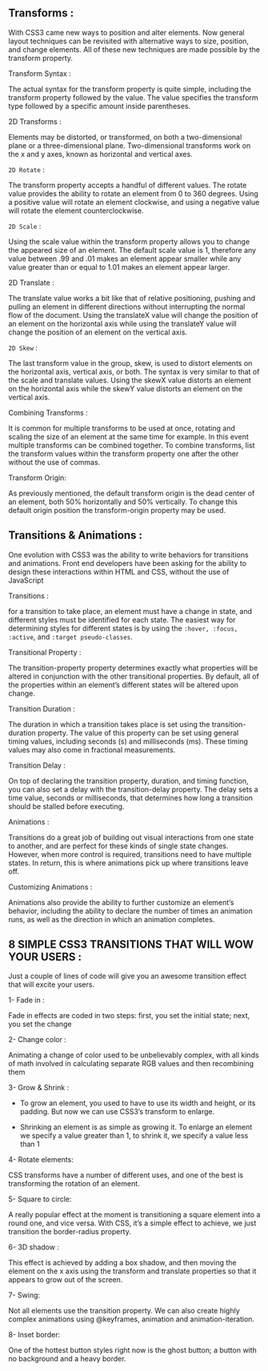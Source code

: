 





## Transforms :







With CSS3 came new ways to position and alter elements. Now general layout techniques can be revisited with alternative ways to size, position, and change elements. All of these new techniques are made possible by the transform property.



Transform Syntax :



The actual syntax for the transform property is quite simple, including the transform property followed by the value. The value specifies the transform type followed by a specific amount inside parentheses.




2D Transforms :



Elements may be distorted, or transformed, on both a two-dimensional plane or a three-dimensional plane. Two-dimensional transforms work on the x and y axes, known as horizontal and vertical axes. 


`2D Rotate` :


The transform property accepts a handful of different values. The rotate value provides the ability to rotate an element from 0 to 360 degrees. Using a positive value will rotate an element clockwise, and using a negative value will rotate the element counterclockwise.



`2D Scale` :



Using the scale value within the transform property allows you to change the appeared size of an element. The default scale value is 1, therefore any value between .99 and .01 makes an element appear smaller while any value greater than or equal to 1.01 makes an element appear larger.



2D Translate :



The translate value works a bit like that of relative positioning, pushing and pulling an element in different directions without interrupting the normal flow of the document. Using the translateX value will change the position of an element on the horizontal axis while using the translateY value will change the position of an element on the vertical axis.

`2D Skew` :


The last transform value in the group, skew, is used to distort elements on the horizontal axis, vertical axis, or both. The syntax is very similar to that of the scale and translate values. Using the skewX value distorts an element on the horizontal axis while the skewY value distorts an element on the vertical axis.


Combining Transforms :


It is common for multiple transforms to be used at once, rotating and scaling the size of an element at the same time for example. In this event multiple transforms can be combined together. To combine transforms, list the transform values within the transform property one after the other without the use of commas.


Transform Origin:


As previously mentioned, the default transform origin is the dead center of an element, both 50% horizontally and 50% vertically. To change this default origin position the transform-origin property may be used.










## Transitions & Animations :








One evolution with CSS3 was the ability to write behaviors for transitions and animations. Front end developers have been asking for the ability to design these interactions within HTML and CSS, without the use of JavaScript



Transitions :



 for a transition to take place, an element must have a change in state, and different styles must be identified for each state. The easiest way for determining styles for different states is by using the `:hover, :focus, :active`, and `:target pseudo-classes`.



Transitional Property :

The transition-property property determines exactly what properties will be altered in conjunction with the other transitional properties. By default, all of the properties within an element’s different states will be altered upon change.



Transition Duration :


The duration in which a transition takes place is set using the transition-duration property. The value of this property can be set using general timing values, including seconds (s) and milliseconds (ms). These timing values may also come in fractional measurements.



Transition Delay :


On top of declaring the transition property, duration, and timing function, you can also set a delay with the transition-delay property. The delay sets a time value, seconds or milliseconds, that determines how long a transition should be stalled before executing.


Animations :




Transitions do a great job of building out visual interactions from one state to another, and are perfect for these kinds of single state changes. However, when more control is required, transitions need to have multiple states. In return, this is where animations pick up where transitions leave off.



Customizing Animations :


Animations also provide the ability to further customize an element’s behavior, including the ability to declare the number of times an animation runs, as well as the direction in which an animation completes.









## 8 SIMPLE CSS3 TRANSITIONS THAT WILL WOW YOUR USERS :









Just a couple of lines of code will give you an awesome transition effect that will excite your users.


1- Fade in :



Fade in effects are coded in two steps: first, you set the initial state; next, you set the change


2- Change color :


Animating a change of color used to be unbelievably complex, with all kinds of math involved in calculating separate RGB values and then recombining them




3- Grow & Shrink :



* To grow an element, you used to have to use its width and height, or its padding. But now we can use CSS3’s transform to enlarge.


* Shrinking an element is as simple as growing it. To enlarge an element we specify a value greater than 1, to shrink it, we specify a value less than 1

4- Rotate elements:


CSS transforms have a number of different uses, and one of the best is transforming the rotation of an element.


5- Square to circle:


A really popular effect at the moment is transitioning a square element into a round one, and vice versa. With CSS, it’s a simple effect to achieve, we just transition the border-radius property.

6- 3D shadow :

This effect is achieved by adding a box shadow, and then moving the element on the x axis using the transform and translate properties so that it appears to grow out of the screen.

7- Swing:


Not all elements use the transition property. We can also create highly complex animations using @keyframes, animation and animation-iteration.

8- Inset border:

One of the hottest button styles right now is the ghost button; a button with no background and a heavy border. 